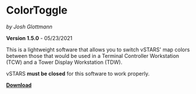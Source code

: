 # ColorToggle
_by Josh Glottmann_

**Version 1.5.0** - 05/23/2021

This is a lightweight software that allows you to switch vSTARS' map colors between those that would be used in a Terminal Controller Workstation (TCW) and a Tower Display Workstation (TDW).

vSTARS **must be closed** for this software to work properly. 

__[Download](https://github.com/glott/ColorToggle/blob/master/ColorToggle.jar?raw=true)__